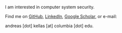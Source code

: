 I am interested in computer system security.

Find me on [GitHub](https://github.com/wunused),
[LinkedIn](https://www.linkedin.com/in/adkellas), [Google
Scholar](https://scholar.google.com/citations?user=I57A47gAAAAJ), or e-mail:

andreas [dot] kellas [at] columbia [dot] edu.

